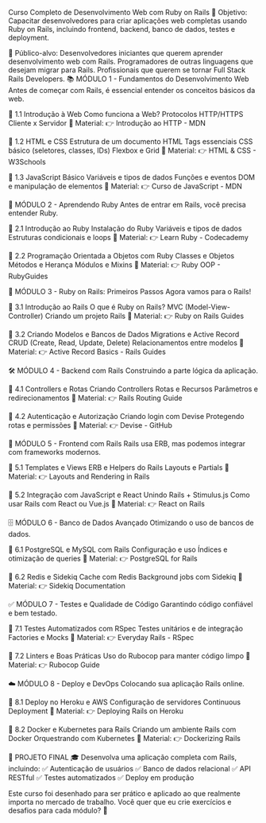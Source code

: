 Curso Completo de Desenvolvimento Web com Ruby on Rails
📌 Objetivo:
Capacitar desenvolvedores para criar aplicações web completas usando Ruby on Rails, incluindo frontend, backend, banco de dados, testes e deployment.

🎯 Público-alvo:
Desenvolvedores iniciantes que querem aprender desenvolvimento web com Rails.
Programadores de outras linguagens que desejam migrar para Rails.
Profissionais que querem se tornar Full Stack Rails Developers.
📚 MÓDULO 1 - Fundamentos do Desenvolvimento Web
Antes de começar com Rails, é essencial entender os conceitos básicos da web.

🔹 1.1 Introdução à Web
Como funciona a Web?
Protocolos HTTP/HTTPS
Cliente x Servidor
📖 Material:
👉 Introdução ao HTTP - MDN

🔹 1.2 HTML e CSS
Estrutura de um documento HTML
Tags essenciais
CSS básico (seletores, classes, IDs)
Flexbox e Grid
📖 Material:
👉 HTML & CSS - W3Schools

🔹 1.3 JavaScript Básico
Variáveis e tipos de dados
Funções e eventos
DOM e manipulação de elementos
📖 Material:
👉 Curso de JavaScript - MDN

🚀 MÓDULO 2 - Aprendendo Ruby
Antes de entrar em Rails, você precisa entender Ruby.

🔹 2.1 Introdução ao Ruby
Instalação do Ruby
Variáveis e tipos de dados
Estruturas condicionais e loops
📖 Material:
👉 Learn Ruby - Codecademy

🔹 2.2 Programação Orientada a Objetos com Ruby
Classes e Objetos
Métodos e Herança
Módulos e Mixins
📖 Material:
👉 Ruby OOP - RubyGuides

💎 MÓDULO 3 - Ruby on Rails: Primeiros Passos
Agora vamos para o Rails!

🔹 3.1 Introdução ao Rails
O que é Ruby on Rails?
MVC (Model-View-Controller)
Criando um projeto Rails
📖 Material:
👉 Ruby on Rails Guides

🔹 3.2 Criando Modelos e Bancos de Dados
Migrations e Active Record
CRUD (Create, Read, Update, Delete)
Relacionamentos entre modelos
📖 Material:
👉 Active Record Basics - Rails Guides

🛠️ MÓDULO 4 - Backend com Rails
Construindo a parte lógica da aplicação.

🔹 4.1 Controllers e Rotas
Criando Controllers
Rotas e Recursos
Parâmetros e redirecionamentos
📖 Material:
👉 Rails Routing Guide

🔹 4.2 Autenticação e Autorização
Criando login com Devise
Protegendo rotas e permissões
📖 Material:
👉 Devise - GitHub

🎨 MÓDULO 5 - Frontend com Rails
Rails usa ERB, mas podemos integrar com frameworks modernos.

🔹 5.1 Templates e Views
ERB e Helpers do Rails
Layouts e Partials
📖 Material:
👉 Layouts and Rendering in Rails

🔹 5.2 Integração com JavaScript e React
Unindo Rails + Stimulus.js
Como usar Rails com React ou Vue.js
📖 Material:
👉 React on Rails

🗄️ MÓDULO 6 - Banco de Dados Avançado
Otimizando o uso de bancos de dados.

🔹 6.1 PostgreSQL e MySQL com Rails
Configuração e uso
Índices e otimização de queries
📖 Material:
👉 PostgreSQL for Rails

🔹 6.2 Redis e Sidekiq
Cache com Redis
Background jobs com Sidekiq
📖 Material:
👉 Sidekiq Documentation

✅ MÓDULO 7 - Testes e Qualidade de Código
Garantindo código confiável e bem testado.

🔹 7.1 Testes Automatizados com RSpec
Testes unitários e de integração
Factories e Mocks
📖 Material:
👉 Everyday Rails - RSpec

🔹 7.2 Linters e Boas Práticas
Uso do Rubocop para manter código limpo
📖 Material:
👉 Rubocop Guide

☁️ MÓDULO 8 - Deploy e DevOps
Colocando sua aplicação Rails online.

🔹 8.1 Deploy no Heroku e AWS
Configuração de servidores
Continuous Deployment
📖 Material:
👉 Deploying Rails on Heroku

🔹 8.2 Docker e Kubernetes para Rails
Criando um ambiente Rails com Docker
Orquestrando com Kubernetes
📖 Material:
👉 Dockerizing Rails

📌 PROJETO FINAL 🎓
Desenvolva uma aplicação completa com Rails, incluindo:
✅ Autenticação de usuários
✅ Banco de dados relacional
✅ API RESTful
✅ Testes automatizados
✅ Deploy em produção

Este curso foi desenhado para ser prático e aplicado ao que realmente importa no mercado de trabalho. Você quer que eu crie exercícios e desafios para cada módulo? 🚀







